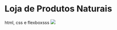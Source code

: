 # Loja de Produtos Naturais

html, css e flexboxsss
<img src="https://github.com/dieegobs/loja-de-produtos-naturais/blob/main/images/Site.png?raw=true"/>
